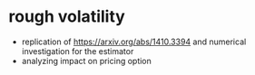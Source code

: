 # rough volatility
- replication of https://arxiv.org/abs/1410.3394 and numerical investigation for the estimator
- analyzing impact on pricing option

